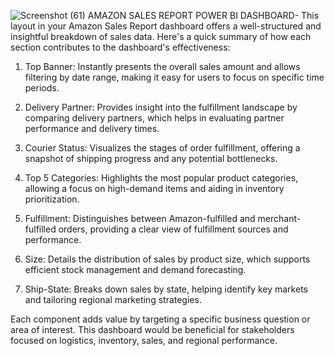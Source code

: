![Screenshot (61)](https://github.com/user-attachments/assets/ce3433d2-f41d-4fc6-8679-b1f959635bd8)
AMAZON SALES REPORT POWER BI DASHBOARD-
This layout in your Amazon Sales Report dashboard offers a well-structured and insightful breakdown of sales data. Here's a quick summary of how each section contributes to the dashboard's effectiveness:

1. Top Banner: Instantly presents the overall sales amount and allows filtering by date range, making it easy for users to focus on specific time periods.

2. Delivery Partner: Provides insight into the fulfillment landscape by comparing delivery partners, which helps in evaluating partner performance and delivery times.

3. Courier Status: Visualizes the stages of order fulfillment, offering a snapshot of shipping progress and any potential bottlenecks.

4. Top 5 Categories: Highlights the most popular product categories, allowing a focus on high-demand items and aiding in inventory prioritization.

5. Fulfillment: Distinguishes between Amazon-fulfilled and merchant-fulfilled orders, providing a clear view of fulfillment sources and performance.

6. Size: Details the distribution of sales by product size, which supports efficient stock management and demand forecasting.

7. Ship-State: Breaks down sales by state, helping identify key markets and tailoring regional marketing strategies.

Each component adds value by targeting a specific business question or area of interest. This dashboard would be beneficial for stakeholders focused on logistics, inventory, sales, and regional performance.
